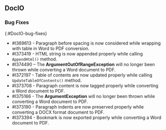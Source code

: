 ## DocIO

### Bug Fixes
{:#DocIO-bug-fixes}

* \#I369613 - Paragraph before spacing is now considered while wrapping with table in Word to PDF conversion. 
* \#I373419 - HTML string is now appended properly while calling `AppendHtml()` method.
* \#I374490 – The **ArgumentOutOfRangeException** will no longer been thrown while converting a Word document to PDF.
* \#I372197 - Table of contents are now updated properly while calling `UpdateTableOfContents()` method.
* \#I373708 - Paragraph content is now tagged properly while converting a Word document to PDF.
* \#I375166 - The **ArgumentException** will no longer been thrown while converting a Word document to PDF.
* \#I373190 - Paragraph indents are now preserved properly while converting a DOCX format document to PDF.
* \#I373394 - Bookmark is now exported properly while converting a Word document to PDF. 
